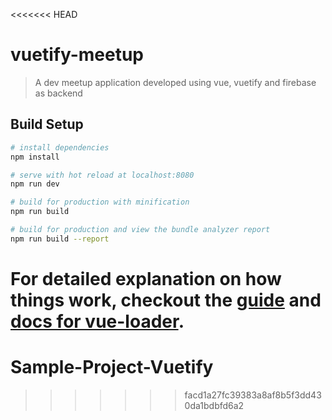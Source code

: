 <<<<<<< HEAD
# vuetify-meetup

> A dev meetup application developed using vue, vuetify and firebase as backend

## Build Setup

``` bash
# install dependencies
npm install

# serve with hot reload at localhost:8080
npm run dev

# build for production with minification
npm run build

# build for production and view the bundle analyzer report
npm run build --report
```

For detailed explanation on how things work, checkout the [guide](http://vuejs-templates.github.io/webpack/) and [docs for vue-loader](http://vuejs.github.io/vue-loader).
=======
# Sample-Project-Vuetify
>>>>>>> facd1a27fc39383a8af8b5f3dd430da1bdbfd6a2
